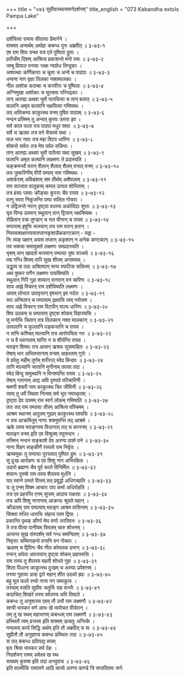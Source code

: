 +++
title = "०७३ सुग्रीवास्थानमार्गदर्शनम्"
title_english = "073 Kabandha extols Pampa Lake"

+++
<div class="audioEmbed"  caption="श्रीराम-हरिसीताराममूर्ति-घनपाठिभ्यां वचनम्" src="https://archive.org/download/Ramayana-recitation-Sriram-harisItArAmamUrti-Ghanapaati-v2/Kanda_3/Kanda_3_ARK-073-Sugreeva_Stana_Marga_Darshanam.mp3"></div>

दर्शयित्वा रामाय सीतायाः प्रैमार्गने ।  
वाक्यम् अन्वर्थम् अर्थज्ञः कबन्धः पुनः अब्रवीत् ॥ ३-७३-१  
एष राम शिवः पन्था यत्र एते पुष्पिता द्रुमाः ।  
प्रतीचीम् दिशम् आश्रित्य प्रकाशन्ते मनो रमाः ॥ ३-७३-२  
जम्बू प्रियाल पनसाः प्लक्ष न्यग्रोध तिन्दुकाः ।  
अश्वत्थाः कर्णिकाराः च चूताः च अन्ये च पादपाः ॥ ३-७३-३  
धन्वना नाग वृक्षा तिलका नक्तमालकाः ।  
नील अशोक कदम्बाः च करवीराः च पुष्पिताः ॥ ३-७३-४  
अग्निमुखा अशोकाः च सुरक्ताः परिभद्रकाः ।  
तान् आरुह्य अथवा भूमौ पातयित्वा च तान् बलात् ॥ ३-७३-५  
फलानि अमृत कल्पानि भक्षयित्वा गमिष्यथः ।  
तत् अतिक्रम्य काकुत्स्थ वनम् पुषित पादपम् ॥ ३-७३-६  
नन्दन प्रतिमम् तु अन्यत् कुरवः उत्तरा इव ।  
सर्व काल फला यत्र पादपा मधुर स्रवाः ॥ ३-७३-७  
सर्वे च ऋतवः तत्र वने चैत्ररथे यथा ।  
फल भार नताः तत्र महा विटप धारिणः ॥ ३-७३-८  
शोबन्ते सर्वतः तत्र मेघ पर्वत सन्निभाः ।  
तान् आरुह्य अथवा भूमौ पातैत्वा यथा सुखम् ॥ ३-७३-९  
फलानि अमृत कल्पानि लक्षमणः ते प्रदास्यति ।  
चङ्क्रमन्तौ वरान् शैलान् शैलात् शैलम् वनात् वनम् ॥ ३-७३-१०  
ततः पुष्करिणीम् वीरौ पम्पाम् नाम गमिष्यथः ।  
अशर्कराम् अविभ्रंशाम् सम तीर्थम् अशैवलाम् ॥ ३-७३-११  
राम सञ्जात वालूकाम् कमल उत्पल शोभिताम् ।  
तत्र हंसाः प्लवाः क्रौङ्चाः कुरराः चैव राघव ॥ ३-७३-१२  
वल्गु स्वरा निकूजन्ति पम्पा सलिल गोचराः ।  
न उद्विजन्ते नरान् दृष्ट्वा वधस्य अकोविदाः शुभाः ॥ ३-७३-१३  
घृत पिण्ड उपमान् स्थूलान् तान् द्विजान् भक्षयिष्यथः ।  
रोहितान् वक्र तुण्डान् च नल मीनान् च राघव ॥ ३-७३-१४  
पम्पायाम् इषुभिः मत्स्यान् तत्र राम वरान् हतान् ।  
निस्त्वक्पक्षानयसतप्तानकृशान्नैककण्टकान् - यद्वा -  
निः त्वक् पक्षान् अयस तप्तान् अकृशान् न अनेक कण्टकान् ॥ ३-७३-१५  
तव भक्त्या समायुक्तो लक्ष्मणः सम्प्रदास्यति ।  
भृशम् तान् खादतो मत्स्यान् पम्पायाः पुष्प सञ्चये ॥ ३-७३-१६  
पद्म गन्धि शिवम् वारि सुख शीतम् अनामयम् ।  
उद्धृत्य स तदा अक्लिष्टम् रूप्य स्फटिक सन्निभम् ॥ ३-७३-१७  
अथ पुष्कर पर्णेन लक्ष्मणः पाययिष्यति ।  
स्थूलान् गिरि गुहा शय्यान् वानरान् वन चारिणः ॥ ३-७३-१८  
साय आह्ने विचरन् राम दर्शयिष्यति लक्ष्मणः ।  
अपाम् लोभात उपावृत्तान् वृषभान् इव नर्दतः ॥ ३-७३-१९  
रूप अन्वितान् च पम्पायाम् द्रक्ष्यसि त्वम् नरोत्तम ।  
साय अह्ने विचरन् राम विटपीन् माल्य धारिणः ॥ ३-७३-२०  
शिव उदकम् च पम्पायाम् दृष्ट्वा शोकम् विहास्यसि ।  
सु मनोभिः चितान् तत्र तिलकान् नक्त मालकान् ॥ ३-७३-२१  
उत्पलानि च फुल्लानि पङ्कजानि च राघव ।  
न तानि कश्चित् माल्यानि तत्र आरोपयिता नरः ॥ ३-७३-२२  
न च वै म्लानताम् यान्ति न च शीर्यन्ति राघव ।  
मतङ्ग शिष्याः तत्र आसन् ऋषयः सुसमाहितः ॥ ३-७३-२३  
तेषाम् भार अभितप्तानाम् वन्यम् आहरताम् गुरोः ।  
ये प्रपेतुः महीम् तूर्णम् शरीरात् स्वेद बिन्दवः ॥ ३-७३-२४  
तानि माल्यानि जातानि मुनीनाम् तपसा तदा ।  
स्वेद बिन्दु समुत्थानि न विनश्यन्ति राघव ॥ ३-७३-२५  
तेषाम् गतानाम् अद्य अपि दृश्यते परिचारिणी ।  
श्रमणी शबरी नाम काकुत्स्थ चिर जीविनी ॥ ३-७३-२६  
त्वाम् तु धर्मे स्थिता नित्यम् सर्व भूत नमस्कृतम् ।  
दृष्ट्वा देव उपमम् राम स्वर्ग लोकम् गमिष्यति ॥ ३-७३-२७  
ततः तत् राम पम्पायाः तीरम् आश्रित्य पश्चिमम् ।  
आश्रम स्थानम् अतुलम् गुह्यम् काकुत्स्थ पश्यसि ॥ ३-७३-२८  
न तत्र आक्रमितुम् नागाः शक्नुवन्ति तद् आश्रमे ।  
ऋषेः तस्य मतङ्गस्य विधानात् तत् च काननम् ॥ ३-७३-२९  
मातङ्ग वनम् इति एव विश्रुतम् रघुनन्दन ।  
तस्मिन् नन्दन सङ्काशे देव अरण्य उपमे वने ॥ ३-७३-३०  
नाना विहग सङ्कीर्णे रंस्यसे राम निर्वृतः ।  
ऋष्यमूकः तु पम्पायाः पुरस्तात् पुष्पित द्रुमः ॥ ३-७३-३१  
सु दुःख आरोहणः च एव शिशु नाग अभिरक्षितः ।  
उदारो ब्रह्मणा चैव पूर्व काले विनिर्मितः ॥ ३-७३-३२  
शयानः पुरुषो राम तस्य शैलस्य मूर्धनि ।  
यत् स्वप्ने लभते वित्तम् तत् प्रबुद्धो अधिगच्छति ॥ ३-७३-३३  
यः तु एनम् विषम आचारः पाप कर्मा अधिरोहति ।  
तत्र एव प्रहरन्ति एनम् सुप्तम् आदाय राक्षसाः ॥ ३-७३-३४  
तत्र अपि शिशु नागानाम् आक्रन्दः श्रूयते महान् ।  
क्रीडताम् राम पम्पायाम् मतङ्ग आश्रम वासिनाम् ॥ ३-७३-३५  
सिक्ता रुधिर धाराभिः संहत्य परम द्विपाः ।  
प्रचरन्ति पृथक् कीर्णा मेघ वर्णाः तरस्विनः ॥ ३-७३-३६  
ते तत्र पीत्वा पानीयम् विमलम् चारु शोभनम् ।  
अत्यन्त सुख संस्पर्शम् सर्व गन्ध समन्वितम् ॥ ३-७३-३७  
निवृत्ताः सम्विगाहन्ते वनानि वन गोचराः ।  
ऋक्षाम् च द्विपिनः चैव नील कोमलक प्रभान् ॥ ३-७३-३८  
रुरून् अपेता अपजयान् दृष्ट्वा शोकम् प्रहास्यसि ।  
राम तस्य तु शैलस्य महती शोभते गुहा ॥ ३-७३-३९  
शिला पिधाना काकुत्स्थ दुःखम् च अस्याः प्रवेशनम् ।  
तस्या गुहायाः प्राक् द्वारे महान् शीत उदको ह्रदः ॥ ३-७३-४०  
बहु मूल फलो रम्यो नाना नग समाकुलः ।  
तस्याम् वसति सुग्रीवः चतुर्भिः सह वानरैः ॥ ३-७३-४१  
कदाचित् शिखरे तस्य पर्वतस्य अपि तिष्ठते ।  
कबन्धः तु अनुशास्य एवम् तौ उभौ राम लक्ष्मणौ ॥ ३-७३-४२  
स्रग्वी भास्कर वर्ण आभः खे व्यरोचत वीर्यवान् ।  
तम् तु ख स्थम् महाभागम् कबन्धम् राम लक्ष्मणौ ॥ ३-७३-४३  
प्रस्थितौ त्वम् व्रजस्व इति वाक्यम् ऊचतुः अन्तिके ।  
गम्यताम् कार्य सिद्धि अर्थम् इति तौ अब्रवीत् च सः ॥ ३-७३-४४  
सुप्रीतौ तौ अनुज्ञाप्य कबन्धः प्रस्थितः तदा ॥ ३-७३-४५  
स तत् कबन्धः प्रतिपद्य रूपम्  
वृतः श्रिया भास्कर सर्व देहः ।  
निदर्शयन् रामम् अवेक्ष्य ख स्थः  
सख्यम् कुरुष्व इति तदा अभ्युवाच ॥ ३-७३-४६  
इति वाल्मीकि रामायणे आदि काव्ये अरण्य काण्डे त्रि सप्ततितमः सर्गः